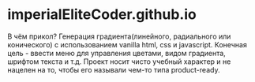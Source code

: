 # imperialEliteCoder.github.io
В чём прикол? Генерация градиента(линейного, радиального или конического) с использованием vanilla html, css и javascript.
Конечная цель - ввести меню для управления цветами, видом градиента, шрифтом текста и т.д.
Проект носит чисто учебный характер и не нацелен на то, чтобы его называли чем-то типа product-ready.

